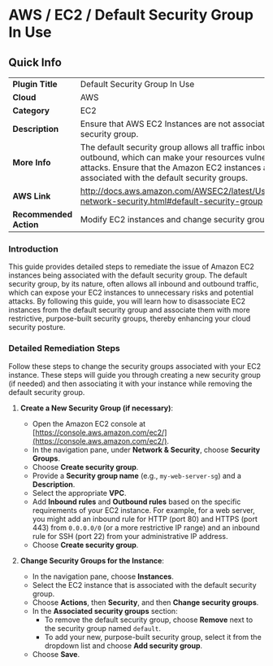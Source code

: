 # AWS / EC2 / Default Security Group In Use

## Quick Info

| | |
|-|-|
| **Plugin Title** | Default Security Group In Use |
| **Cloud** | AWS |
| **Category** | EC2 |
| **Description** | Ensure that AWS EC2 Instances are not associated with default security group. |
| **More Info** | The default security group allows all traffic inbound and outbound, which can make your resources vulnerable to attacks. Ensure that the Amazon EC2 instances are not associated with the default security groups. |
| **AWS Link** | http://docs.aws.amazon.com/AWSEC2/latest/UserGuide/using-network-security.html#default-security-group |
| **Recommended Action** | Modify EC2 instances and change security group. |

### Introduction

This guide provides detailed steps to remediate the issue of Amazon EC2 instances being associated with the default security group. The default security group, by its nature, often allows all inbound and outbound traffic, which can expose your EC2 instances to unnecessary risks and potential attacks. By following this guide, you will learn how to disassociate EC2 instances from the default security group and associate them with more restrictive, purpose-built security groups, thereby enhancing your cloud security posture.

### Detailed Remediation Steps

Follow these steps to change the security groups associated with your EC2 instance. These steps will guide you through creating a new security group (if needed) and then associating it with your instance while removing the default security group.

1.  **Create a New Security Group (if necessary)**:
    *   Open the Amazon EC2 console at [https://console.aws.amazon.com/ec2/](https://console.aws.amazon.com/ec2/).
    *   In the navigation pane, under **Network & Security**, choose **Security Groups**.
    *   Choose **Create security group**.
    *   Provide a **Security group name** (e.g., `my-web-server-sg`) and a **Description**.
    *   Select the appropriate **VPC**.
    *   Add **Inbound rules** and **Outbound rules** based on the specific requirements of your EC2 instance. For example, for a web server, you might add an inbound rule for HTTP (port 80) and HTTPS (port 443) from `0.0.0.0/0` (or a more restrictive IP range) and an inbound rule for SSH (port 22) from your administrative IP address.
    *   Choose **Create security group**.

2.  **Change Security Groups for the Instance**:
    *   In the navigation pane, choose **Instances**.
    *   Select the EC2 instance that is associated with the default security group.
    *   Choose **Actions**, then **Security**, and then **Change security groups**.
    *   In the **Associated security groups** section:
        *   To remove the default security group, choose **Remove** next to the security group named `default`.
        *   To add your new, purpose-built security group, select it from the dropdown list and choose **Add security group**.
    *   Choose **Save**.

        
